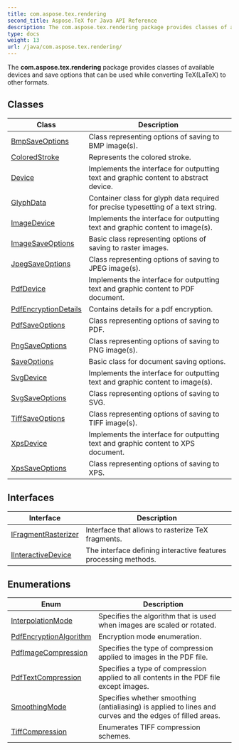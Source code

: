 ```yaml
---
title: com.aspose.tex.rendering
second_title: Aspose.TeX for Java API Reference
description: The com.aspose.tex.rendering package provides classes of available devices and save options that can be used while converting TeXLaTeX to other formats.
type: docs
weight: 13
url: /java/com.aspose.tex.rendering/
---
```


The **com.aspose.tex.rendering** package provides classes of available devices and save options that can be used while converting TeX(LaTeX) to other formats.


## Classes

| Class | Description |
| --- | --- |
| [BmpSaveOptions](../com.aspose.tex.rendering/bmpsaveoptions) | Class representing options of saving to BMP image(s). |
| [ColoredStroke](../com.aspose.tex.rendering/coloredstroke) | Represents the colored stroke. |
| [Device](../com.aspose.tex.rendering/device) | Implements the interface for outputting text and graphic content to abstract device. |
| [GlyphData](../com.aspose.tex.rendering/glyphdata) | Container class for glyph data required for precise typesetting of a text string. |
| [ImageDevice](../com.aspose.tex.rendering/imagedevice) | Implements the interface for outputting text and graphic content to image(s). |
| [ImageSaveOptions](../com.aspose.tex.rendering/imagesaveoptions) | Basic class representing options of saving to raster images. |
| [JpegSaveOptions](../com.aspose.tex.rendering/jpegsaveoptions) | Class representing options of saving to JPEG image(s). |
| [PdfDevice](../com.aspose.tex.rendering/pdfdevice) | Implements the interface for outputting text and graphic content to PDF document. |
| [PdfEncryptionDetails](../com.aspose.tex.rendering/pdfencryptiondetails) | Contains details for a pdf encryption. |
| [PdfSaveOptions](../com.aspose.tex.rendering/pdfsaveoptions) | Class representing options of saving to PDF. |
| [PngSaveOptions](../com.aspose.tex.rendering/pngsaveoptions) | Class representing options of saving to PNG image(s). |
| [SaveOptions](../com.aspose.tex.rendering/saveoptions) | Basic class for document saving options. |
| [SvgDevice](../com.aspose.tex.rendering/svgdevice) | Implements the interface for outputting text and graphic content to image(s). |
| [SvgSaveOptions](../com.aspose.tex.rendering/svgsaveoptions) | Class representing options of saving to SVG. |
| [TiffSaveOptions](../com.aspose.tex.rendering/tiffsaveoptions) | Class representing options of saving to TIFF image(s). |
| [XpsDevice](../com.aspose.tex.rendering/xpsdevice) | Implements the interface for outputting text and graphic content to XPS document. |
| [XpsSaveOptions](../com.aspose.tex.rendering/xpssaveoptions) | Class representing options of saving to XPS. |

## Interfaces

| Interface | Description |
| --- | --- |
| [IFragmentRasterizer](../com.aspose.tex.rendering/ifragmentrasterizer) | Interface that allows to rasterize TeX fragments. |
| [IInteractiveDevice](../com.aspose.tex.rendering/iinteractivedevice) | The interface defining interactive features processing methods. |

## Enumerations

| Enum | Description |
| --- | --- |
| [InterpolationMode](../com.aspose.tex.rendering/interpolationmode) | Specifies the algorithm that is used when images are scaled or rotated. |
| [PdfEncryptionAlgorithm](../com.aspose.tex.rendering/pdfencryptionalgorithm) | Encryption mode enumeration. |
| [PdfImageCompression](../com.aspose.tex.rendering/pdfimagecompression) | Specifies the type of compression applied to images in the PDF file. |
| [PdfTextCompression](../com.aspose.tex.rendering/pdftextcompression) | Specifies a type of compression applied to all contents in the PDF file except images. |
| [SmoothingMode](../com.aspose.tex.rendering/smoothingmode) | Specifies whether smoothing (antialiasing) is applied to lines and curves and the edges of filled areas. |
| [TiffCompression](../com.aspose.tex.rendering/tiffcompression) | Enumerates TIFF compression schemes. |
